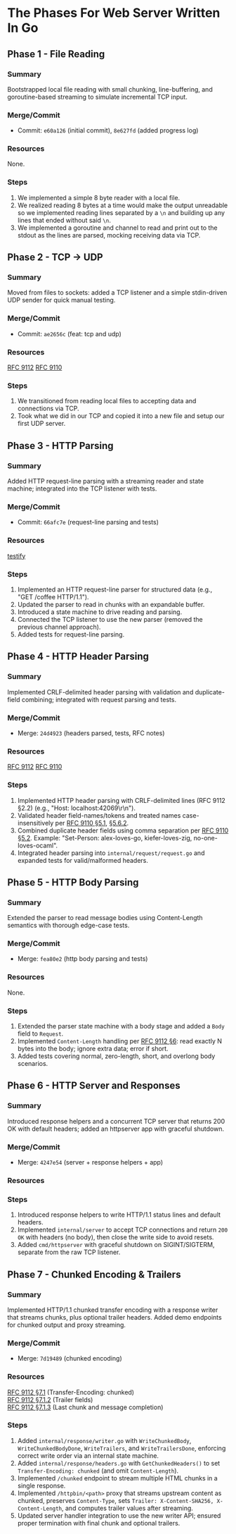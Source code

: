 # The Phases For Web Server Written In Go

## Phase 1 - File Reading

### Summary

Bootstrapped local file reading with small chunking, line-buffering, and goroutine-based streaming to simulate incremental TCP input.

### Merge/Commit

- Commit: `e60a126` (initial commit), `8e627fd` (added progress log)

### Resources

None.

### Steps

1. We implemented a simple 8 byte reader with a local file.
2. We realized reading 8 bytes at a time would make the output unreadable so we implemented reading lines separated by a `\n` and building up any lines that ended without said `\n`.
3. We implemented a goroutine and channel to read and print out to the stdout as the lines are parsed, mocking receiving data via TCP.

## Phase 2 - TCP -> UDP

### Summary

Moved from files to sockets: added a TCP listener and a simple stdin-driven UDP sender for quick manual testing.

### Merge/Commit

- Commit: `ae2656c` (feat: tcp and udp)

### Resources

[RFC 9112](https://datatracker.ietf.org/doc/html/rfc9112)
[RFC 9110](https://datatracker.ietf.org/doc/html/rfc9110)

### Steps

1. We transitioned from reading local files to accepting data and connections via TCP.
2. Took what we did in our TCP and copied it into a new file and setup our first UDP server.

## Phase 3 - HTTP Parsing

### Summary

Added HTTP request-line parsing with a streaming reader and state machine; integrated into the TCP listener with tests.

### Merge/Commit

- Commit: `66afc7e` (request-line parsing and tests)

### Resources

[testify](https://github.com/stretchr/testify)

### Steps

1. Implemented an HTTP request-line parser for structured data (e.g., "GET /coffee HTTP/1.1").
2. Updated the parser to read in chunks with an expandable buffer.
3. Introduced a state machine to drive reading and parsing.
4. Connected the TCP listener to use the new parser (removed the previous channel approach).
5. Added tests for request-line parsing.

## Phase 4 - HTTP Header Parsing

### Summary

Implemented CRLF-delimited header parsing with validation and duplicate-field combining; integrated with request parsing and tests.

### Merge/Commit

- Merge: `24d4923` (headers parsed, tests, RFC notes)

### Resources

[RFC 9112](https://datatracker.ietf.org/doc/html/rfc9112)
[RFC 9110](https://datatracker.ietf.org/doc/html/rfc9110)

### Steps

1. Implemented HTTP header parsing with CRLF-delimited lines (RFC 9112 §2.2) (e.g., "Host: localhost:42069\r\n").
2. Validated header field-names/tokens and treated names case-insensitively per [RFC 9110 §5.1](https://datatracker.ietf.org/doc/html/rfc9110#section-5.1), [§5.6.2](https://datatracker.ietf.org/doc/html/rfc9110#section-5.6.2).
3. Combined duplicate header fields using comma separation per [RFC 9110 §5.2](https://datatracker.ietf.org/doc/html/rfc9110#section-5.2). Example: "Set-Person: alex-loves-go, kiefer-loves-zig, no-one-loves-ocaml".
4. Integrated header parsing into `internal/request/request.go` and expanded tests for valid/malformed headers.

## Phase 5 - HTTP Body Parsing

### Summary

Extended the parser to read message bodies using Content-Length semantics with thorough edge-case tests.

### Merge/Commit

- Merge: `fea80e2` (http body parsing and tests)

### Resources

None.

### Steps

1. Extended the parser state machine with a body stage and added a `Body` field to `Request`.
2. Implemented `Content-Length` handling per [RFC 9112 §6](https://datatracker.ietf.org/doc/html/rfc9112#section-6): read exactly N bytes into the body; ignore extra data; error if short.
3. Added tests covering normal, zero-length, short, and overlong body scenarios.

## Phase 6 - HTTP Server and Responses

### Summary

Introduced response helpers and a concurrent TCP server that returns 200 OK with default headers; added an httpserver app with graceful shutdown.

### Merge/Commit

- Merge: `4247e54` (server + response helpers + app)

### Resources

### Steps

1. Introduced response helpers to write HTTP/1.1 status lines and default headers.
2. Implemented `internal/server` to accept TCP connections and return `200 OK` with headers (no body), then close the write side to avoid resets.
3. Added `cmd/httpserver` with graceful shutdown on SIGINT/SIGTERM, separate from the raw TCP listener.

## Phase 7 - Chunked Encoding & Trailers

### Summary

Implemented HTTP/1.1 chunked transfer encoding with a response writer that streams chunks, plus optional trailer headers. Added demo endpoints for chunked output and proxy streaming.

### Merge/Commit

- Merge: `7d19489` (chunked encoding)

### Resources

[RFC 9112 §7.1](https://datatracker.ietf.org/doc/html/rfc9112#section-7.1) (Transfer-Encoding: chunked)  
[RFC 9112 §7.1.2](https://datatracker.ietf.org/doc/html/rfc9112#section-7.1.2) (Trailer fields)  
[RFC 9112 §7.1.3](https://datatracker.ietf.org/doc/html/rfc9112#section-7.1.3) (Last chunk and message completion)

### Steps

1. Added `internal/response/writer.go` with `WriteChunkedBody`, `WriteChunkedBodyDone`, `WriteTrailers`, and `WriteTrailersDone`, enforcing correct write order via an internal state machine.
2. Added `internal/response/headers.go` with `GetChunkedHeaders()` to set `Transfer-Encoding: chunked` (and omit `Content-Length`).
3. Implemented `/chunked` endpoint to stream multiple HTML chunks in a single response.
4. Implemented `/httpbin/<path>` proxy that streams upstream content as chunked, preserves `Content-Type`, sets `Trailer: X-Content-SHA256, X-Content-Length`, and computes trailer values after streaming.
5. Updated server handler integration to use the new writer API; ensured proper termination with final chunk and optional trailers.
